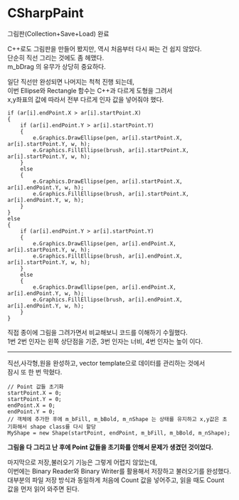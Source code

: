 # CSharpPaint
그림판(Collection+Save+Load) 완료

C++로도 그림판을 만들어 봤지만, 역시 처음부터 다시 짜는 건 쉽지 않았다.  
단순히 직선 그리는 것에도 좀 헤맸다.  
m_bDrag 의 유무가 상당히 중요하다.  

일단 직선만 완성되면 나머지는 척척 진행 되는데,  
이번 Ellipse와 Rectangle 함수는 C++과 다르게 도형을 그려서  
x,y좌표의 값에 따라서 전부 다르게 인자 값을 넣어줘야 했다.  
```
if (ar[i].endPoint.X > ar[i].startPoint.X)
{
    if (ar[i].endPoint.Y > ar[i].startPoint.Y)
    {
        e.Graphics.DrawEllipse(pen, ar[i].startPoint.X, ar[i].startPoint.Y, w, h);
        e.Graphics.FillEllipse(brush, ar[i].startPoint.X, ar[i].startPoint.Y, w, h);
    }
    else
    {
        e.Graphics.DrawEllipse(pen, ar[i].startPoint.X, ar[i].endPoint.Y, w, h);
        e.Graphics.FillEllipse(brush, ar[i].startPoint.X, ar[i].endPoint.Y, w, h);
    }
}
else
{
    if (ar[i].endPoint.Y > ar[i].startPoint.Y)
    {
        e.Graphics.DrawEllipse(pen, ar[i].endPoint.X, ar[i].startPoint.Y, w, h);
        e.Graphics.FillEllipse(brush, ar[i].endPoint.X, ar[i].startPoint.Y, w, h);
    }
    else
    {
        e.Graphics.DrawEllipse(pen, ar[i].endPoint.X, ar[i].endPoint.Y, w, h);
        e.Graphics.FillEllipse(brush, ar[i].endPoint.X, ar[i].endPoint.Y, w, h);
    }
}
```

직접 종이에 그림을 그려가면서 비교해보니 코드를 이해하기 수월했다.  
1번 2번 인자는 왼쪽 상단점을 기준, 3번 인자는 너비, 4번 인자는 높이 이다.  

---
직선,사각형,원을 완성하고, vector template으로 데이터를 관리하는 것에서  
잠시 또 한 번 막혔다.  
```
// Point 값들 초기화 
startPoint.X = 0;
startPoint.Y = 0;
endPoint.X = 0;
endPoint.Y = 0;
// 객체에 추가한 후에 m_bFill, m_bBold, m_nShape 는 상태를 유지하고 x,y값은 초기화해서 shape class를 다시 할당 
MyShape = new Shape(startPoint, endPoint, m_bFill, m_bBold, m_nShape);
```
**그림을 다 그리고 난 후에 Point 값들을 초기화를 안해서 문제가 생겼던 것이었다.**  

마지막으로 저장,불러오기 기능은 그렇게 어렵지 않았는데,  
이번에는 Binary Reader와 Binary Writer를 활용해서 저장하고 불러오기를 완성했다.  
대부분의 파일 저장 방식과 동일하게 처음에 Count 값을 넣어주고, 읽을 때도 Count 값을 먼저 읽어 와주면 된다.  
